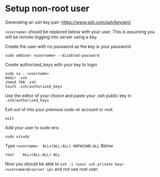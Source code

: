# Setup non-root user

Generating an ssh key pair: https://www.ssh.com/ssh/keygen/

`<username>` should be replaced below with your user.  This is assuming you will be remote logging into server using a key.

Create the user with no password as the key is your password
```
sudo adduser <username> --disabled-password
```
Create authorized_keys with your key to login
```
sudo su - <username>
mkdir .ssh
chmod 700 .ssh
touch .ssh/authorized_keys
```
Use the editor of your choice and paste your .ssh public key in `.ssh/authorized_keys`

Exit out of <username> into your previous sudo-er account or root
```
exit
```
Add your user to sudo-ers:
```
sudo visudo
```
Type `<username>  ALL=(ALL:ALL) NOPASSWD:ALL`
Below
```
root    ALL=(ALL:ALL) ALL
```

Now you should be able to `ssh -i <your ssh private key> <username>@<server ip>` and not use root user.